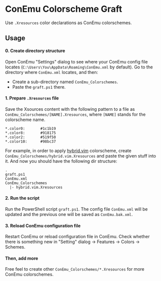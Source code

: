 # ConEmu Colorscheme Graft

Use `.Xresources` color declarations as ConEmu colorschemes.

## Usage

#### **0. Create directory structure**

Open ConEmu "Settings" dialog to see where your ConEmu config file locates (`C:\Users\You\AppData\Roaming\ConEmu.xml` by default). Go to the directory where `ConEmu.xml` locates, and then:

- Create a sub-directory named `ConEmu_Colorschemes`.
- Paste the `graft.ps1` there.

#### **1. Prepare `.Xresources` file**

Save the Xsources content with the following pattern to a file as `ConEmu_Colorschemes/[NAME].Xresources`, where `[NAME]` stands for the colorscheme name.

    *.color0:       #1c1b19
    *.color8:       #918175
    *.color2:       #519f50
    *.color10:      #98bc37

For example, in order to apply [hybrid.vim](https://gist.github.com/w0ng/3278077) colorscheme, create `ConEmu_Colorschemes/hybrid.vim.Xresources` and paste the given stuff into it. And now you should have the following dir structure:

    .
    graft.ps1
    ConEmu.xml
    ConEmu_Colorschemes
      |- hybrid.vim.Xresources

#### **2. Run the script**

Run the PowerShell script `graft.ps1`. The config file `ConEmu.xml` will be updated and the previous one will be saved as `ConEmu.bak.xml`.

#### **3. Reload ConEmu configuration file**

Restart ConEmu or reload configuration file in ConEmu. Check whether there is something new in "Setting" dialog -> Features -> Colors -> Schemes.

#### **Then, add more**

Free feel to create other `ConEmu_Colorschemes/*.Xresources` for more ConEmu colorschemes.
